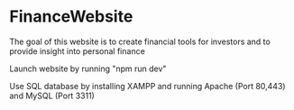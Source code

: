 ﻿# FinanceWebsite
The goal of this website is to create financial tools for investors and to provide insight into personal finance

Launch website by running "npm run dev"

Use SQL database by installing XAMPP and running Apache (Port 80,443) and MySQL (Port 3311)
